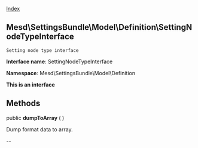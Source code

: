 [Index](ApiIndex.md)


Mesd\SettingsBundle\Model\Definition\SettingNodeTypeInterface
---------------



    Setting node type interface

    


**Interface name**: SettingNodeTypeInterface

**Namespace**: Mesd\SettingsBundle\Model\Definition

**This is an interface**







Methods
-------


public **dumpToArray** (  )


Dump format data to array.








--
